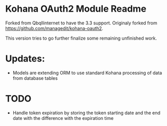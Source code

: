 # Kohana OAuth2 Module Readme

Forked from Qbqllinternet to have the 3.3 support. Originaly forked from https://github.com/managedit/kohana-oauth2.

This version tries to go further finalize some remaining unfinished work.

# Updates:
- Models are extending ORM to use standard Kohana processing of data from database tables

# TODO
- Handle token expiration by storing the token starting date and the end date with the difference with the expiration time


